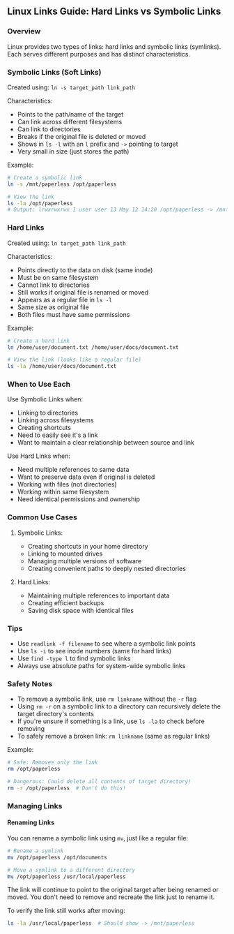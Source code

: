 ## Linux Links Guide: Hard Links vs Symbolic Links

### Overview

Linux provides two types of links: hard links and symbolic links (symlinks). Each serves different purposes and has distinct characteristics.

### Symbolic Links (Soft Links)

Created using: `ln -s target_path link_path`

Characteristics:

- Points to the path/name of the target
- Can link across different filesystems
- Can link to directories
- Breaks if the original file is deleted or moved
- Shows in `ls -l` with an `l` prefix and `->` pointing to target
- Very small in size (just stores the path)

Example:

```bash
# Create a symbolic link
ln -s /mnt/paperless /opt/paperless

# View the link
ls -la /opt/paperless
# Output: lrwxrwxrwx 1 user user 13 May 12 14:20 /opt/paperless -> /mnt/paperless
```

### Hard Links

Created using: `ln target_path link_path`

Characteristics:

- Points directly to the data on disk (same inode)
- Must be on same filesystem
- Cannot link to directories
- Still works if original file is renamed or moved
- Appears as a regular file in `ls -l`
- Same size as original file
- Both files must have same permissions

Example:

```bash
# Create a hard link
ln /home/user/document.txt /home/user/docs/document.txt

# View the link (looks like a regular file)
ls -la /home/user/docs/document.txt
```

### When to Use Each

Use Symbolic Links when:

- Linking to directories
- Linking across filesystems
- Creating shortcuts
- Need to easily see it's a link
- Want to maintain a clear relationship between source and link

Use Hard Links when:

- Need multiple references to same data
- Want to preserve data even if original is deleted
- Working with files (not directories)
- Working within same filesystem
- Need identical permissions and ownership

### Common Use Cases

1. Symbolic Links:

   - Creating shortcuts in your home directory
   - Linking to mounted drives
   - Managing multiple versions of software
   - Creating convenient paths to deeply nested directories

2. Hard Links:
   - Maintaining multiple references to important data
   - Creating efficient backups
   - Saving disk space with identical files

### Tips

- Use `readlink -f filename` to see where a symbolic link points
- Use `ls -i` to see inode numbers (same for hard links)
- Use `find -type l` to find symbolic links
- Always use absolute paths for system-wide symbolic links

### Safety Notes

- To remove a symbolic link, use `rm linkname` without the `-r` flag
- Using `rm -r` on a symbolic link to a directory can recursively delete the target directory's contents
- If you're unsure if something is a link, use `ls -la` to check before removing
- To safely remove a broken link: `rm linkname` (same as regular links)

Example:

```bash
# Safe: Removes only the link
rm /opt/paperless

# Dangerous: Could delete all contents of target directory!
rm -r /opt/paperless  # Don't do this!
```

### Managing Links

#### Renaming Links

You can rename a symbolic link using `mv`, just like a regular file:

```bash
# Rename a symlink
mv /opt/paperless /opt/documents

# Move a symlink to a different directory
mv /opt/paperless /usr/local/paperless
```

The link will continue to point to the original target after being renamed or moved. You don't need to remove and recreate the link just to rename it.

To verify the link still works after moving:

```bash
ls -la /usr/local/paperless  # Should show -> /mnt/paperless
```

